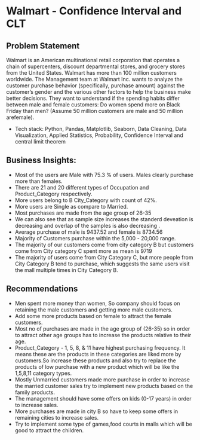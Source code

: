 # Walmart - Confidence Interval and CLT
## Problem Statement
Walmart is an American multinational retail corporation that operates a chain of supercenters, discount departmental stores, and grocery stores from the United States. Walmart has more than 100 million customers worldwide.
The Management team at Walmart Inc. wants to analyze the customer purchase behavior (specifically, purchase amount) against the customer’s gender and the various other factors to help the business make better decisions. They want to understand if the spending habits differ between male and female customers: Do women spend more on Black Friday than men? (Assume 50 million customers are male and 50 million arefemale).

* Tech stack: Python, Pandas, Matplotlib, Seaborn, Data Cleaning, Data Visualization, Applied Statistics, Probability, Confidence Interval and central limit theorem

## Business Insights:
* Most of the users are Male with 75.3 % of users. Males clearly purchase more than females.
* There are 21 and 20 different types of Occupation and Product_Category respectively.
* More users belong to B City_Category with count of 42%.
* More users are Single as compare to Married.
* Most purchases are made from the age group of 26-35
* We can also see that as sample size increases the standerd deveation is decreasing and overlap of the samples is also decreasing .
* Average purchase of male is 9437.52 and female is 8734.56
* Majority of Customers purchase within the 5,000 - 20,000 range.
* The majority of our customers come from city category B but customers come from City category C spent more as mean is 9719
* The majority of users come from City Category C, but more people from City Category B tend to purchase, which suggests the same users visit the mall multiple times in City Category B.

## Recommendations
* Men spent more money than women, So company should focus on retaining the male customers and getting more male customers.
* Add some more products based on female to attract the female customers.
* Most no of purchases are made in the age group of (26-35) so in order to attract other age groups has to increase the products relative to their age.
* Product_Category - 1, 5, 8, & 11 have highest purchasing frequency. It means these are the products in these categories are liked more by customers.So increase these products and also try to replace the products of low purchase with a new product which will be like the 1,5,8,11 category types.
* Mostly Unmarried customers made more purchase in order to increase the married customer sales try to implement new products based on the family products.
* The management should have some offers on kids (0-17 years) in order to increase sales.
* More purchases are made in city B so have to keep some offers in remaining cities to increase sales.
* Try to implement some type of games,food courts in malls which will be good to attract the children.
